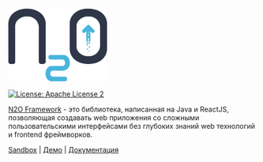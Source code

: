 <p>
  <a href="https://n2oapp.net/demo/" target="_blank">
    <img src="logo.png" alt="N2O Framework" width="200">
  </a>
</p>

[![License: Apache License 2](https://img.shields.io/hexpm/l/plug.svg?style=flat)](http://www.apache.org/licenses/LICENSE-2.0)

[N2O Framework](https://n2oapp.net) - это библиотека, написанная на Java и ReactJS, позволяющая создавать web приложения со сложными пользовательскими интерфейсами без глубоких знаний web технологий и frontend фреймворков.

[Sandbox](https://n2oapp.net/sandbox/) <span> | </span>    [Демо](https://n2oapp.net/demo/) <span> | </span>    [Документация](https://n2oapp.net/docs/) 

